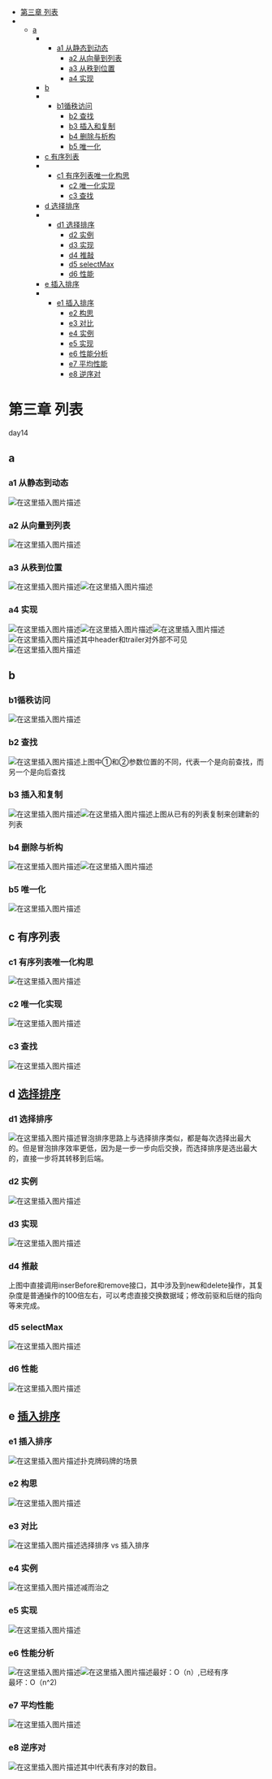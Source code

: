 - [第三章 列表](https://blog.csdn.net/xiaodidadada/article/details/108411172#__1)
- - [a](https://blog.csdn.net/xiaodidadada/article/details/108411172#a_3)
    - - [a1 从静态到动态](https://blog.csdn.net/xiaodidadada/article/details/108411172#a1__4)
        - [a2 从向量到列表](https://blog.csdn.net/xiaodidadada/article/details/108411172#a2__6)
        - [a3 从秩到位置](https://blog.csdn.net/xiaodidadada/article/details/108411172#a3__8)
        - [a4 实现](https://blog.csdn.net/xiaodidadada/article/details/108411172#a4__10)
    - [b](https://blog.csdn.net/xiaodidadada/article/details/108411172#b_13)
    - - [b1循秩访问](https://blog.csdn.net/xiaodidadada/article/details/108411172#b1_14)
        - [b2 查找](https://blog.csdn.net/xiaodidadada/article/details/108411172#b2__16)
        - [b3 插入和复制](https://blog.csdn.net/xiaodidadada/article/details/108411172#b3__18)
        - [b4 删除与析构](https://blog.csdn.net/xiaodidadada/article/details/108411172#b4__20)
        - [b5 唯一化](https://blog.csdn.net/xiaodidadada/article/details/108411172#b5__22)
    - [c 有序列表](https://blog.csdn.net/xiaodidadada/article/details/108411172#c__24)
    - - [c1 有序列表唯一化构思](https://blog.csdn.net/xiaodidadada/article/details/108411172#c1__25)
        - [c2 唯一化实现](https://blog.csdn.net/xiaodidadada/article/details/108411172#c2__27)
        - [c3 查找](https://blog.csdn.net/xiaodidadada/article/details/108411172#c3__29)
    - [d 选择排序](https://blog.csdn.net/xiaodidadada/article/details/108411172#d__31)
    - - [d1 选择排序](https://blog.csdn.net/xiaodidadada/article/details/108411172#d1__32)
        - [d2 实例](https://blog.csdn.net/xiaodidadada/article/details/108411172#d2__34)
        - [d3 实现](https://blog.csdn.net/xiaodidadada/article/details/108411172#d3__36)
        - [d4 推敲](https://blog.csdn.net/xiaodidadada/article/details/108411172#d4__38)
        - [d5 selectMax](https://blog.csdn.net/xiaodidadada/article/details/108411172#d5_selectMax_40)
        - [d6 性能](https://blog.csdn.net/xiaodidadada/article/details/108411172#d6__42)
    - [e 插入排序](https://blog.csdn.net/xiaodidadada/article/details/108411172#e__44)
    - - [e1 插入排序](https://blog.csdn.net/xiaodidadada/article/details/108411172#e1__45)
        - [e2 构思](https://blog.csdn.net/xiaodidadada/article/details/108411172#e2__47)
        - [e3 对比](https://blog.csdn.net/xiaodidadada/article/details/108411172#e3__49)
        - [e4 实例](https://blog.csdn.net/xiaodidadada/article/details/108411172#e4__51)
        - [e5 实现](https://blog.csdn.net/xiaodidadada/article/details/108411172#e5__53)
        - [e6 性能分析](https://blog.csdn.net/xiaodidadada/article/details/108411172#e6__55)
        - [e7 平均性能](https://blog.csdn.net/xiaodidadada/article/details/108411172#e7__58)
        - [e8 逆序对](https://blog.csdn.net/xiaodidadada/article/details/108411172#e8__60)

# 第三章 列表

day14

## a

### a1 从静态到动态

![在这里插入图片描述](res/3.列表/watermark,type_ZmFuZ3poZW5naGVpdGk,shadow_10,text_aHR0cHM6Ly9ibG9nLmNzZG4ubmV0L3hpYW9kaWRhZGFkYQ==,size_16,color_FFFFFF,t_70#pic_center.png)

### a2 从向量到列表

![在这里插入图片描述](res/3.列表/watermark,type_ZmFuZ3poZW5naGVpdGk,shadow_10,text_aHR0cHM6Ly9ibG9nLmNzZG4ubmV0L3hpYW9kaWRhZGFkYQ==,size_16,color_FFFFFF,t_70#pic_center-1652057436073335.png)

### a3 从秩到位置

![在这里插入图片描述](res/3.列表/watermark,type_ZmFuZ3poZW5naGVpdGk,shadow_10,text_aHR0cHM6Ly9ibG9nLmNzZG4ubmV0L3hpYW9kaWRhZGFkYQ==,size_16,color_FFFFFF,t_70#pic_center-1652057436073336.png)![在这里插入图片描述](res/3.列表/watermark,type_ZmFuZ3poZW5naGVpdGk,shadow_10,text_aHR0cHM6Ly9ibG9nLmNzZG4ubmV0L3hpYW9kaWRhZGFkYQ==,size_16,color_FFFFFF,t_70#pic_center-1652057436073337.png)

### a4 实现

![在这里插入图片描述](res/3.列表/watermark,type_ZmFuZ3poZW5naGVpdGk,shadow_10,text_aHR0cHM6Ly9ibG9nLmNzZG4ubmV0L3hpYW9kaWRhZGFkYQ==,size_16,color_FFFFFF,t_70#pic_center-1652057436073338.png)![在这里插入图片描述](res/3.列表/watermark,type_ZmFuZ3poZW5naGVpdGk,shadow_10,text_aHR0cHM6Ly9ibG9nLmNzZG4ubmV0L3hpYW9kaWRhZGFkYQ==,size_16,color_FFFFFF,t_70#pic_center-1652057436073339.png)![在这里插入图片描述](res/3.列表/watermark,type_ZmFuZ3poZW5naGVpdGk,shadow_10,text_aHR0cHM6Ly9ibG9nLmNzZG4ubmV0L3hpYW9kaWRhZGFkYQ==,size_16,color_FFFFFF,t_70#pic_center-1652057436073340.png)![在这里插入图片描述](res/3.列表/watermark,type_ZmFuZ3poZW5naGVpdGk,shadow_10,text_aHR0cHM6Ly9ibG9nLmNzZG4ubmV0L3hpYW9kaWRhZGFkYQ==,size_16,color_FFFFFF,t_70#pic_center-1652057436073341.png)其中header和trailer对外部不可见  
![在这里插入图片描述](res/3.列表/watermark,type_ZmFuZ3poZW5naGVpdGk,shadow_10,text_aHR0cHM6Ly9ibG9nLmNzZG4ubmV0L3hpYW9kaWRhZGFkYQ==,size_16,color_FFFFFF,t_70#pic_center-1652057436073342.png)

## b

### b1循秩访问

![在这里插入图片描述](res/3.列表/watermark,type_ZmFuZ3poZW5naGVpdGk,shadow_10,text_aHR0cHM6Ly9ibG9nLmNzZG4ubmV0L3hpYW9kaWRhZGFkYQ==,size_16,color_FFFFFF,t_70#pic_center-1652057436073343.png)

### b2 查找

![在这里插入图片描述](res/3.列表/watermark,type_ZmFuZ3poZW5naGVpdGk,shadow_10,text_aHR0cHM6Ly9ibG9nLmNzZG4ubmV0L3hpYW9kaWRhZGFkYQ==,size_16,color_FFFFFF,t_70#pic_center-1652057436073344.png)上图中①和②参数位置的不同，代表一个是向前查找，而另一个是向后查找

### b3 插入和复制

![在这里插入图片描述](https://img-blog.csdnimg.cn/20200904205651278.png?x-oss-process=image/watermark,type_ZmFuZ3poZW5naGVpdGk,shadow_10,text_aHR0cHM6Ly9ibG9nLmNzZG4ubmV0L3hpYW9kaWRhZGFkYQ==,size_16,color_FFFFFF,t_70#pic_center)![在这里插入图片描述](res/3.列表/watermark,type_ZmFuZ3poZW5naGVpdGk,shadow_10,text_aHR0cHM6Ly9ibG9nLmNzZG4ubmV0L3hpYW9kaWRhZGFkYQ==,size_16,color_FFFFFF,t_70#pic_center-1652057436073346.png)上图从已有的列表复制来创建新的列表

### b4 删除与析构

![在这里插入图片描述](res/3.列表/watermark,type_ZmFuZ3poZW5naGVpdGk,shadow_10,text_aHR0cHM6Ly9ibG9nLmNzZG4ubmV0L3hpYW9kaWRhZGFkYQ==,size_16,color_FFFFFF,t_70#pic_center-1652057436073347.png)![在这里插入图片描述](res/3.列表/watermark,type_ZmFuZ3poZW5naGVpdGk,shadow_10,text_aHR0cHM6Ly9ibG9nLmNzZG4ubmV0L3hpYW9kaWRhZGFkYQ==,size_16,color_FFFFFF,t_70#pic_center-1652057436074348.png)

### b5 唯一化

![在这里插入图片描述](res/3.列表/watermark,type_ZmFuZ3poZW5naGVpdGk,shadow_10,text_aHR0cHM6Ly9ibG9nLmNzZG4ubmV0L3hpYW9kaWRhZGFkYQ==,size_16,color_FFFFFF,t_70#pic_center-1652057436074349.png)

## c 有序列表

### c1 有序列表唯一化构思

![在这里插入图片描述](res/3.列表/watermark,type_ZmFuZ3poZW5naGVpdGk,shadow_10,text_aHR0cHM6Ly9ibG9nLmNzZG4ubmV0L3hpYW9kaWRhZGFkYQ==,size_16,color_FFFFFF,t_70#pic_center-1652057436074350.png)

### c2 唯一化实现

![在这里插入图片描述](res/3.列表/watermark,type_ZmFuZ3poZW5naGVpdGk,shadow_10,text_aHR0cHM6Ly9ibG9nLmNzZG4ubmV0L3hpYW9kaWRhZGFkYQ==,size_16,color_FFFFFF,t_70#pic_center-1652057436074351.png)

### c3 查找

![在这里插入图片描述](res/3.列表/watermark,type_ZmFuZ3poZW5naGVpdGk,shadow_10,text_aHR0cHM6Ly9ibG9nLmNzZG4ubmV0L3hpYW9kaWRhZGFkYQ==,size_16,color_FFFFFF,t_70#pic_center-1652057436074352.png)

## d [选择排序](https://so.csdn.net/so/search?q=%E9%80%89%E6%8B%A9%E6%8E%92%E5%BA%8F&spm=1001.2101.3001.7020)

### d1 选择排序

![在这里插入图片描述](res/3.列表/watermark,type_ZmFuZ3poZW5naGVpdGk,shadow_10,text_aHR0cHM6Ly9ibG9nLmNzZG4ubmV0L3hpYW9kaWRhZGFkYQ==,size_16,color_FFFFFF,t_70#pic_center-1652057436074353.png)冒泡排序思路上与选择排序类似，都是每次选择出最大的。但是冒泡排序效率更低，因为是一步一步向后交换，而选择排序是选出最大的，直接一步将其转移到后端。

### d2 实例

![在这里插入图片描述](res/3.列表/watermark,type_ZmFuZ3poZW5naGVpdGk,shadow_10,text_aHR0cHM6Ly9ibG9nLmNzZG4ubmV0L3hpYW9kaWRhZGFkYQ==,size_16,color_FFFFFF,t_70#pic_center-1652057436074354.png)

### d3 实现

![在这里插入图片描述](res/3.列表/watermark,type_ZmFuZ3poZW5naGVpdGk,shadow_10,text_aHR0cHM6Ly9ibG9nLmNzZG4ubmV0L3hpYW9kaWRhZGFkYQ==,size_16,color_FFFFFF,t_70#pic_center-1652057436074355.png)

### d4 推敲

上图中直接调用inserBefore和remove接口，其中涉及到new和delete操作，其复杂度是普通操作的100倍左右，可以考虑直接交换数据域；修改前驱和后继的指向等来完成。

### d5 selectMax

![在这里插入图片描述](res/3.列表/watermark,type_ZmFuZ3poZW5naGVpdGk,shadow_10,text_aHR0cHM6Ly9ibG9nLmNzZG4ubmV0L3hpYW9kaWRhZGFkYQ==,size_16,color_FFFFFF,t_70#pic_center-1652057436074356.png)

### d6 性能

![在这里插入图片描述](res/3.列表/watermark,type_ZmFuZ3poZW5naGVpdGk,shadow_10,text_aHR0cHM6Ly9ibG9nLmNzZG4ubmV0L3hpYW9kaWRhZGFkYQ==,size_16,color_FFFFFF,t_70#pic_center-1652057436074357.png)

## e [插入排序](https://so.csdn.net/so/search?q=%E6%8F%92%E5%85%A5%E6%8E%92%E5%BA%8F&spm=1001.2101.3001.7020)

### e1 插入排序

![在这里插入图片描述](res/3.列表/watermark,type_ZmFuZ3poZW5naGVpdGk,shadow_10,text_aHR0cHM6Ly9ibG9nLmNzZG4ubmV0L3hpYW9kaWRhZGFkYQ==,size_16,color_FFFFFF,t_70#pic_center-1652057436074358.png)扑克牌码牌的场景

### e2 构思

![在这里插入图片描述](res/3.列表/watermark,type_ZmFuZ3poZW5naGVpdGk,shadow_10,text_aHR0cHM6Ly9ibG9nLmNzZG4ubmV0L3hpYW9kaWRhZGFkYQ==,size_16,color_FFFFFF,t_70#pic_center-1652057436074359.png)

### e3 对比

![在这里插入图片描述](res/3.列表/watermark,type_ZmFuZ3poZW5naGVpdGk,shadow_10,text_aHR0cHM6Ly9ibG9nLmNzZG4ubmV0L3hpYW9kaWRhZGFkYQ==,size_16,color_FFFFFF,t_70#pic_center-1652057436074360.png)选择排序 vs 插入排序

### e4 实例

![在这里插入图片描述](res/3.列表/watermark,type_ZmFuZ3poZW5naGVpdGk,shadow_10,text_aHR0cHM6Ly9ibG9nLmNzZG4ubmV0L3hpYW9kaWRhZGFkYQ==,size_16,color_FFFFFF,t_70#pic_center-1652057436074361.png)减而治之

### e5 实现

![在这里插入图片描述](res/3.列表/watermark,type_ZmFuZ3poZW5naGVpdGk,shadow_10,text_aHR0cHM6Ly9ibG9nLmNzZG4ubmV0L3hpYW9kaWRhZGFkYQ==,size_16,color_FFFFFF,t_70#pic_center-1652057436074362.png)

### e6 性能分析

![在这里插入图片描述](res/3.列表/watermark,type_ZmFuZ3poZW5naGVpdGk,shadow_10,text_aHR0cHM6Ly9ibG9nLmNzZG4ubmV0L3hpYW9kaWRhZGFkYQ==,size_16,color_FFFFFF,t_70#pic_center-1652057436074363.png)![在这里插入图片描述](res/3.列表/watermark,type_ZmFuZ3poZW5naGVpdGk,shadow_10,text_aHR0cHM6Ly9ibG9nLmNzZG4ubmV0L3hpYW9kaWRhZGFkYQ==,size_16,color_FFFFFF,t_70#pic_center-1652057436075364.png)最好：O（n）,已经有序  
最坏：O（n^2)

### e7 平均性能

![在这里插入图片描述](res/3.列表/watermark,type_ZmFuZ3poZW5naGVpdGk,shadow_10,text_aHR0cHM6Ly9ibG9nLmNzZG4ubmV0L3hpYW9kaWRhZGFkYQ==,size_16,color_FFFFFF,t_70#pic_center-1652057436075365.png)

### e8 逆序对

![在这里插入图片描述](https://img-blog.csdnimg.cn/20200904222415587.png?x-oss-process=image/watermark,type_ZmFuZ3poZW5naGVpdGk,shadow_10,text_aHR0cHM6Ly9ibG9nLmNzZG4ubmV0L3hpYW9kaWRhZGFkYQ==,size_16,color_FFFFFF,t_70#pic_center)其中I代表有序对的数目。